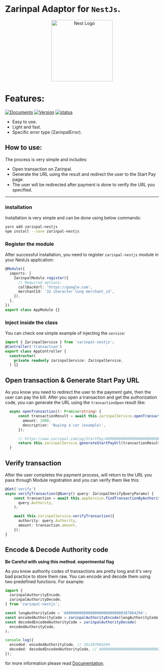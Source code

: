 # Zarinpal Adaptor for `NestJs`.

<p align="center">
  <a href="http://nestjs.com/" target="blank"><img src="https://nestjs.com/img/logo-small.svg" width="200" alt="Nest Logo" /></a>
</p>

[circleci-image]: https://img.shields.io/circleci/build/github/nestjs/nest/master?token=abc123def456

# Features:

[circleci-url]: https://circleci.com/gh/nestjs/nest

[![Documents](https://badgen.net/badge/Documents/v1/blue?icon=wiki)](https://github.com/me-dira/zarinpal-nestjs/wiki)
[![Version](https://badgen.net/badge/Version/v1.0.0/orange?icon=github)](https://github.com/me-dira/zarinpal-nestjs)
[![status](https://badgen.net/badge/Status/Released/green?icon=now)](https://github.com/me-dira/zarinpal-nestjs)

- Easy to use.
- Light and fast.
- Specific error type (ZarinpalError).

## How to use:

The process is very simple and includes:

- Open transaction on Zarinpal.
- Generate the URL using the result and redirect the user to the Start Pay page.
- The user will be redirected after payment is done to verify the URL you specified.

---

### installation

Installation is very simple and can be done using below commands:

```bash
yarn add zarinpal-nestjs
npm install --save zarinpal-nestjs
```

### Register the module

After successful installation, you need to register `zarinpal-nestjs` module in your NestJs application:

```typescript
@Module({
  imports: [
    ZarinpalModule.register({
      // Required options:
      callBackUrl: 'https://google.com',
      merchantId: '32 character long merchant_id',
    }),
  ],
})
export class AppModule {}
```

### Inject inside the class

You can check one simple example of injecting the `service`:

```typescript
import { ZarinpalService } from 'zarinpal-nestjs';
@Controller('transaction')
export class AppController {
  constructor(
    private readonly zarinpalService: ZarinpalService,
  ) {}

```

## Open transaction & Generate Start Pay URL

As you know you need to redirect the user to the payment gate, then the user can pay the bill. After you open a transaction and get the authorization code, you can generate the URL using the `transactionOpen` result like:

```typescript
  async openTransaction(): Promise<string> {
      const transactionResult = await this.zarinpalService.openTransaction({
        amount: 1000,
        description: 'Buying a car (example)',
      });

      // https://www.zarinpal.com/pg/StartPay/A00000000000000000000000000387664294
      return this.zarinpalService.generateStartPayUrl(transactionResult);
  }
```

## Verify transaction

After the user completes the payment process, will return to the URL you pass through Module registration and you can verify them like this:

```typescript
@Get('verify')
async verifyTransaction(@Query() query: ZarinpalVerifyQueryParams) {
    const transaction = await this.appService.findTransactionByAuthority(
      query.Authority,
    );

    await this.zarinpalService.verifyTransaction({
      authority: query.Authority,
      amount: transaction.amount,
    });
}
```

## Encode & Decode Authority code

**Be Careful with using this method. experimental flag**

As you know authority codes of transactions are pretty long and it's very bad practice to store them raw. You can encode and decode them using two predefined functions. For example:

```typescript
import {
  zarinpalAuthorityEncode,
  zarinpalAuthorityDecode,
} from 'zarinpal-nestjs';

const longAuthorityCode = 'A00000000000000000000000000387664294';
const encodedAuthorityCode = zarinpalAuthorityEncode(longAuthorityCode);
const decodedEncodedAuthorityCode = zarinpalAuthorityDecode(
  encodedAuthorityCode,
);

console.log({
  encoded: encodedAuthorityCode, // 26x387664294
  decoded: decodedEncodedAuthorityCode, // A00000000000000000000000000387664294
});
```

for more information please read [Documentation](https://github.com/me-dira/zarinpal-nestjs/wiki).
